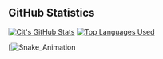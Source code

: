 ## GitHub Statistics
[![Cit's GitHub Stats](https://github-readme-stats.vercel.app/api?username=C1appy&include_all_commits=true&show_icons=true&theme=dracula)](https://github.com/anuraghazra/github-readme-stats)
[![Top Languages Used](https://github-readme-stats.vercel.app/api/top-langs/?username=C1appy&card_height=195&theme=dracula)](https://github.com/anuraghazra/github-readme-stats)

[![Snake_Animation](https://github.com/C1appy/C1appy/blob/output/github-contribution-grid-snake.svg)
